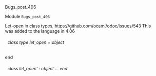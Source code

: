 Bugs_post_406

 Module `Bugs_post_406`


Let-open in class types, https://github.com/ocaml/odoc/issues/543 This was added to the language in 4.06<a id="class-type-let_open"></a>
###### &nbsp; class type  let_open = object
end



<a id="class-let_open'"></a>
###### &nbsp; class  let_open' : object ... end

